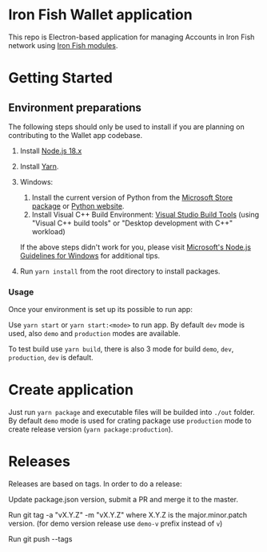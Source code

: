 # Iron Fish Wallet application

This repo is Electron-based application for managing Accounts in Iron Fish network using [Iron Fish modules](https://github.com/iron-fish/ironfish).

# Getting Started

## Environment preparations

The following steps should only be used to install if you are planning on contributing to the Wallet app codebase.

1. Install [Node.js 18.x](https://nodejs.org/en/download/)
1. Install [Yarn](https://classic.yarnpkg.com/en/docs/install).
1. Windows:

   1. Install the current version of Python from the [Microsoft Store package](https://www.microsoft.com/en-us/p/python-310/9pjpw5ldxlz5) or [Python website](https://www.python.org/ftp/python/3.11.1/python-3.11.1-amd64.exe).
   1. Install Visual C++ Build Environment: [Visual Studio Build Tools](https://visualstudio.microsoft.com/thank-you-downloading-visual-studio/?sku=BuildTools)
      (using "Visual C++ build tools" or "Desktop development with C++" workload)

   If the above steps didn't work for you, please visit [Microsoft's Node.js Guidelines for Windows](https://github.com/Microsoft/nodejs-guidelines/blob/master/windows-environment.md#compiling-native-addon-modules) for additional tips.

1. Run `yarn install` from the root directory to install packages.

### Usage

Once your environment is set up its possible to run app:

Use `yarn start` or `yarn start:<mode>` to run app.
By default `dev` mode is used, also `demo` and `production` modes are available.

To test build use `yarn build`, there is also 3 mode for build `demo`, `dev`, `production`, `dev` is default.

# Create application

Just run `yarn package` and executable files will be builded into `./out` folder.
By default `demo` mode is used for crating package use `production` mode to create release version (`yarn package:production`).

# Releases

Releases are based on tags. In order to do a release:

Update package.json version, submit a PR and merge it to the master.

Run git tag -a "vX.Y.Z" -m "vX.Y.Z" where X.Y.Z is the major.minor.patch version.
(for demo version release use `demo-v` prefix instead of `v`)

Run git push --tags

